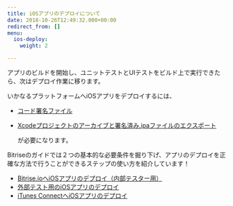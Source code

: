 ```yaml
---
title: iOSアプリのデプロイについて
date: 2018-10-26T12:49:32.000+00:00
redirect_from: []
menu:
  ios-deploy:
    weight: 2

---
```

アプリのビルドを開始し、ユニットテストとUIテストをビルド上で実行できたら、次はデプロイ作業に移ります。

いかなるプラットフォームへiOSアプリをデプロイするには、

* [コード署名ファイル](/jp/code-signing/ios-code-signing/code-signing/)
* [Xcodeプロジェクトのアーカイブと署名済み.ipaファイルのエクスポート](/jp/code-signing/ios-code-signing/create-signed-ipa-for-xcode/)

  が必要になります。

Bitriseのガイドでは２つの基本的な必要条件を掘り下げ、アプリのデプロイを正確な方法で行うことができるステップの使い方を紹介しています！

* [Bitrise.ioへiOSアプリのデプロイ（内部テスター用）](/jp/deploy/ios-deploy/deploying-an-ios-app-to-bitrise-io/)
* [外部テスト用のiOSアプリのデプロイ](/jp/deploy/ios-deploy/deploying-an-ios-app-for-external-testing/)
* [iTunes ConnectへiOSアプリのデプロイ](/jp/deploy/ios-deploy/deploying-an-ios-app-to-itunes-connect/)